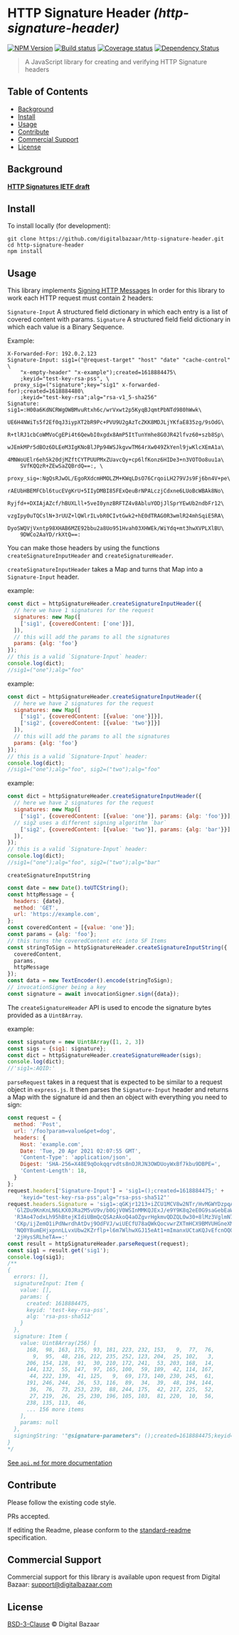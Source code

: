 # HTTP Signature Header _(http-signature-header)_

[![NPM Version](https://img.shields.io/npm/v/http-signature-header.svg)](https://npm.im/http-signature-header)
[![Build status](https://img.shields.io/github/workflow/status/digitalbazaar/http-signature-header/Node.js%20CI)](https://github.com/digitalbazaar/http-signature-header/actions?query=workflow%3A%22Node.js+CI%22)
[![Coverage status](https://img.shields.io/codecov/c/github/digitalbazaar/http-signature-header)](https://codecov.io/gh/digitalbazaar/http-signature-header)
[![Dependency Status](https://img.shields.io/david/digitalbazaar/http-signature-header.svg)](https://david-dm.org/digitalbazaar/http-signature-header)

> A JavaScript library for creating and verifying HTTP Signature headers

## Table of Contents

- [Background](#background)
- [Install](#install)
- [Usage](#usage)
- [Contribute](#contribute)
- [Commercial Support](#commercial-support)
- [License](#license)

## Background

**[HTTP Signatures IETF draft](https://tools.ietf.org/html/draft-cavage-http-signatures)**

## Install

To install locally (for development):

```
git clone https://github.com/digitalbazaar/http-signature-header.git
cd http-signature-header
npm install
```

## Usage

This library implements [Signing HTTP Messages](https://www.ietf.org/archive/id/draft-ietf-httpbis-message-signatures-04.html)
In order for this library to work each HTTP request must contain 2 headers:

`Signature-Input` A structured field dictionary in which each entry is a list of covered content with params.
`Signature` A structured field field dictionary in which each value is a Binary Sequence.


Example: 
```
X-Forwarded-For: 192.0.2.123
Signature-Input: sig1=("@request-target" "host" "date" "cache-control" \
    "x-empty-header" "x-example");created=1618884475\
    ;keyid="test-key-rsa-pss", \
  proxy_sig=("signature";key="sig1" x-forwarded-for);created=1618884480\
    ;keyid="test-key-rsa";alg="rsa-v1_5-sha256"
Signature: sig1=:H00a6KdNCRWgOWBMvuRtxh6c/wrVxwt2p5KyqBJqmtPbNTd980hWwk\
    UE6H4NWiTs5f2Ef0qJ3iypXT2bR9Pc+PVU9U2gAzTcZKK8MDJLjYKfaE835zg/9sOdG\
    R+tlRJ1cbCoWMVoCgEPi4t6QewbI0xgdx8AmP5ItTunYmhe8G0JR42lfvz60+szb8Sp\
    wJEmkMPr5dBOz6DLEeM3IgKNoBlJPp94WSJkgvwTM64rXw049ZkYenl9jwKlcXEmA1a\
    4MNWoUElr6eh5k20djMZftCYTPUUPMxZUavcQy+cp6lfKonz6HIDe3+n3VOTOo8uu1a\
    SVfKQQzR+ZEwSaZQBrdQ==:, \
  proxy_sig=:NgQsRJwOL/EgoRXdcmHMOLZM+KWqLDsO76CrqoiLH279VJs9Fj6bn4V+pe\
    rAEUbHBEMFCbl6tucEVgKrU+5IIyDMBI85FExQeuBrNPALczjCdxne6LUoBcWBAk8No\
    Ryjfd++DXIAjAZcf/hBUXLll+5veI0ynzBRFTZ4v8AbluYODjJlSprYEwUb2ndbFr12\
    vzgIpy0uTQCslN+3rUUZ+lQWlrILvbR0CIvtGwk2+hE0dTRAG0R3wmlR24mhSqiE5RA\
    DyoSWQVjVxntp98XHAB6MZE92bbu2a8Uo951Hvah03XHWEk/WiYdq+mt3hwXVPLXlBU\
    9DWCo2AaYD/rkXtQ==:
```

You can make those headers by using the functions `createSignatureInputHeader` and `createSignatureHeader`.

`createSignatureInputHeader` takes a Map and turns that Map into a `Signature-Input` header.

example: 
```js
const dict = httpSignatureHeader.createSignatureInputHeader({
  // here we have 1 signatures for the request
  signatures: new Map([
    ['sig1', {coveredContent: ['one']}],
  ]),
  // this will add the params to all the signatures
  params: {alg: 'foo'}
});
// this is a valid `Signature-Input` header:
console.log(dict);
//sig1=("one");alg="foo"
```

example: 
```js
const dict = httpSignatureHeader.createSignatureInputHeader({
  // here we have 2 signatures for the request
  signatures: new Map([
    ['sig1', {coveredContent: [{value: 'one'}]}],
    ['sig2', {coveredContent: [{value: 'two'}]}]
  ]),
  // this will add the params to all the signatures
  params: {alg: 'foo'}
});
// this is a valid `Signature-Input` header:
console.log(dict);
//sig1=("one");alg="foo", sig2=("two");alg="foo"
```
example: 
```js
const dict = httpSignatureHeader.createSignatureInputHeader({
  // here we have 2 signatures for the request
  signatures: new Map([
    ['sig1', {coveredContent: [{value: 'one'}], params: {alg: 'foo'}}],
  // sig2 uses a different signing algorithm `bar`
    ['sig2', {coveredContent: [{value: 'two'}], params: {alg: 'bar'}}]
  ]),
});
// this is a valid `Signature-Input` header:
console.log(dict);
//sig1=("one");alg="foo", sig2=("two");alg="bar"
```

`createSignatureInputString`

```js
const date = new Date().toUTCString();
const httpMessage = {
  headers: {date},
  method: 'GET',
  url: 'https://example.com',
};
const coveredContent = [{value: 'one'}];
const params = {alg: 'foo'};
// this turns the coveredContent etc into SF Items
const stringToSign = httpSignatureHeader.createSignatureInputString({
  coveredContent,
  params,
  httpMessage
});
const data = new TextEncoder().encode(stringToSign);
// invocationSigner being a key
const signature = await invocationSigner.sign({data});
```

The `createSignatureHeader` API is used to encode the signature bytes provided as a `Uint8Array`.

example: 
```js
const signature = new Uint8Array([1, 2, 3])
const sigs = {sig1: signature};
const dict = httpSignatureHeader.createSignatureHeader(sigs);
console.log(dict);
//'sig1=:AQID:'
```


`parseRequest` takes in a request that is expected to be similar to
a request object in `express.js`. It then parses the `Signature-Input` header and returns
a Map with the signature id and then an object with everything you need to sign:
```js
const request = {
  method: 'Post',
  url: '/foo?param=value&pet=dog',
  headers: {
    Host: 'example.com',
    Date: 'Tue, 20 Apr 2021 02:07:55 GMT',
    'Content-Type': 'application/json',
    Digest: 'SHA-256=X48E9qOokqqrvdts8nOJRJN3OWDUoyWxBf7kbu9DBPE=',
    'Content-Length': 18,
  }
};
request.headers['Signature-Input'] = 'sig1=();created=1618884475;' +
    'keyid="test-key-rsa-pss";alg="rsa-pss-sha512"'
request.headers.Signature = 'sig1=:qGKjr1213+iZCU1MCV8w2NTr/HvMGWYDzpqAWx7SrPE1y6gOkIQ3k2' +
  'GlZDu9KnKnLN6LKX0JRa2M5vU9v/b0GjV0WSInMMKQJExJ/e9Y9K8q2eE0G9saGebEaWd' +
  'R3Ao47odxLh95hBtejKIdiUBmQcQSAzAkoQ4aOZgvrHgkmvQDZQL0w30+8lMz3VglmN73' +
  'CKp/ijZemO1iPdNwrdhAtDvj9OdFVJ/wiUECfU78aQWkQocvwrZXTmHCX9BMVUHGneXMY' +
  'NQ0Y8umEHjxpnnLLvxUbw2KZrflp+l6m7WlhwXGJ15eAt1+mImanxUCtaKQJvEfcnOQ0S' +
  '2jHysSRLheTA==:'
const result = httpSignatureHeader.parseRequest(request);
const sig1 = result.get('sig1');
console.log(sig1);
/**
{
  errors: [],
  signatureInput: Item {
    value: [],
    params: {
      created: 1618884475,
      keyid: 'test-key-rsa-pss',
      alg: 'rsa-pss-sha512'
    }
  },
  signature: Item {
    value: Uint8Array(256) [
      168,  98, 163, 175,  93, 181, 223, 232, 153,   9,  77,  76,
        9,  95,  48, 216, 212, 235, 252, 123, 204,  25, 102,   3,
      206, 154, 128,  91,  30, 210, 172, 241,  53, 203, 168,  14,
      144, 132,  55, 147,  97, 165, 100,  59, 189,  42, 114, 167,
       44, 222, 139,  41, 125,   9,  69, 173, 140, 230, 245,  61,
      191, 246, 244,  26,  53, 116,  89,  34,  39,  48, 194, 144,
       36,  76,  73, 253, 239,  88, 244, 175,  42, 217, 225,  52,
       27, 219,  26,  25, 230, 196, 105, 103,  81, 220,  10,  56,
      238, 135, 113,  46,
      ... 156 more items
    ],
    params: null
  },
  signingString: '"@signature-parameters": ();created=1618884475;keyid="test-key-rsa-pss";alg="rsa-pss-sha512"'                                                                                                       
}
*/
```

[See `api.md` for more documentation](https://github.com/digitalbazaar/http-signature-header/blob/master/api.md)

## Contribute

Please follow the existing code style.

PRs accepted.

If editing the Readme, please conform to the
[standard-readme](https://github.com/RichardLitt/standard-readme) specification.

## Commercial Support

Commercial support for this library is available upon request from
Digital Bazaar: support@digitalbazaar.com

## License

[BSD-3-Clause](LICENSE.md) © Digital Bazaar
